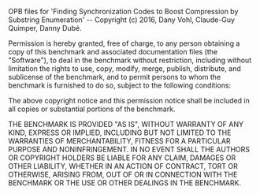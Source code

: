 OPB files for 'Finding Synchronization Codes 
to Boost Compression by Substring Enumeration' -- Copyright (c) 2016, Dany Vohl, Claude-Guy Quimper, Danny Dubé.

Permission is hereby granted, free of charge, to any person obtaining a
copy of this benchmark and associated documentation files (the
"Software"), to deal in the benchmark without restriction, including
without limitation the rights to use, copy, modify, merge, publish,
distribute, and sublicense of the benchmark, and to
permit persons to whom the benchmark is furnished to do so, subject to
the following conditions:

The above copyright notice and this permission notice shall be included
in all copies or substantial portions of the benchmark.

THE BENCHMARK IS PROVIDED "AS IS", WITHOUT WARRANTY OF ANY KIND, EXPRESS
OR IMPLIED, INCLUDING BUT NOT LIMITED TO THE WARRANTIES OF
MERCHANTABILITY, FITNESS FOR A PARTICULAR PURPOSE AND
NONINFRINGEMENT. IN NO EVENT SHALL THE AUTHORS OR COPYRIGHT HOLDERS BE
LIABLE FOR ANY CLAIM, DAMAGES OR OTHER LIABILITY, WHETHER IN AN ACTION
OF CONTRACT, TORT OR OTHERWISE, ARISING FROM, OUT OF OR IN CONNECTION
WITH THE BENCHMARK OR THE USE OR OTHER DEALINGS IN THE BENCHMARK.